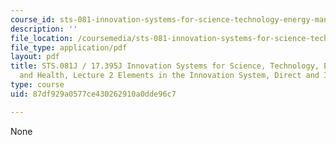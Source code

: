```yaml
---
course_id: sts-081-innovation-systems-for-science-technology-energy-manufacturing-and-health-spring-2017
description: ''
file_location: /coursemedia/sts-081-innovation-systems-for-science-technology-energy-manufacturing-and-health-spring-2017/87df929a0577ce430262910a0dde96c7_MITSTS_081JS17_lec2.pdf
file_type: application/pdf
layout: pdf
title: STS.081J / 17.395J Innovation Systems for Science, Technology, Energy, Manufacturing,
  and Health, Lecture 2 Elements in the Innovation System, Direct and Indirect
type: course
uid: 87df929a0577ce430262910a0dde96c7

---
```

None
